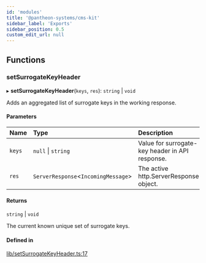 ```yaml
---
id: 'modules'
title: '@pantheon-systems/cms-kit'
sidebar_label: 'Exports'
sidebar_position: 0.5
custom_edit_url: null
---
```


## Functions

### setSurrogateKeyHeader

▸ **setSurrogateKeyHeader**(`keys`, `res`): `string` \| `void`

Adds an aggregated list of surrogate keys in the working response.

#### Parameters

| Name   | Type                                 | Description                                     |
| :----- | :----------------------------------- | :---------------------------------------------- |
| `keys` | `null` \| `string`                   | Value for surrogate-key header in API response. |
| `res`  | `ServerResponse`<`IncomingMessage`\> | The active http.ServerResponse object.          |

#### Returns

`string` \| `void`

The current known unique set of surrogate keys.

#### Defined in

[lib/setSurrogateKeyHeader.ts:17](https://github.com/pantheon-systems/decoupled-kit-js/blob/c3dc8b3da/packages/cms-kit/src/lib/setSurrogateKeyHeader.ts#L17)
